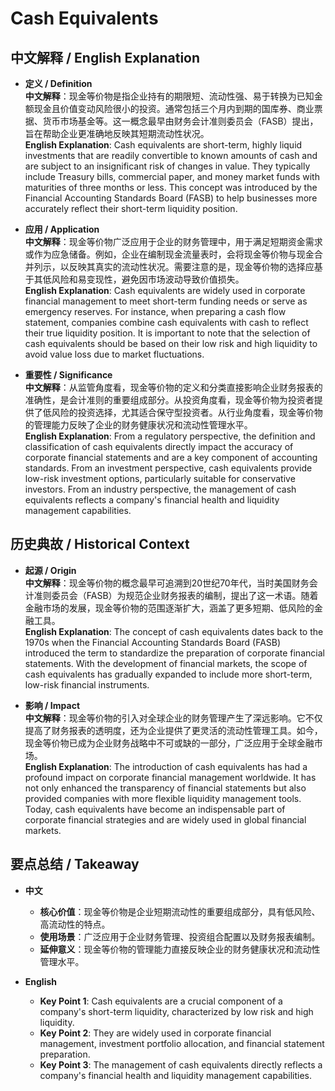 # Cash Equivalents

## 中文解释 / English Explanation

* **定义 / Definition**  
  **中文解释**：现金等价物是指企业持有的期限短、流动性强、易于转换为已知金额现金且价值变动风险很小的投资。通常包括三个月内到期的国库券、商业票据、货币市场基金等。这一概念最早由财务会计准则委员会（FASB）提出，旨在帮助企业更准确地反映其短期流动性状况。  
  **English Explanation**: Cash equivalents are short-term, highly liquid investments that are readily convertible to known amounts of cash and are subject to an insignificant risk of changes in value. They typically include Treasury bills, commercial paper, and money market funds with maturities of three months or less. This concept was introduced by the Financial Accounting Standards Board (FASB) to help businesses more accurately reflect their short-term liquidity position.

* **应用 / Application**  
  **中文解释**：现金等价物广泛应用于企业的财务管理中，用于满足短期资金需求或作为应急储备。例如，企业在编制现金流量表时，会将现金等价物与现金合并列示，以反映其真实的流动性状况。需要注意的是，现金等价物的选择应基于其低风险和易变现性，避免因市场波动导致价值损失。  
  **English Explanation**: Cash equivalents are widely used in corporate financial management to meet short-term funding needs or serve as emergency reserves. For instance, when preparing a cash flow statement, companies combine cash equivalents with cash to reflect their true liquidity position. It is important to note that the selection of cash equivalents should be based on their low risk and high liquidity to avoid value loss due to market fluctuations.

* **重要性 / Significance**  
  **中文解释**：从监管角度看，现金等价物的定义和分类直接影响企业财务报表的准确性，是会计准则的重要组成部分。从投资角度看，现金等价物为投资者提供了低风险的投资选择，尤其适合保守型投资者。从行业角度看，现金等价物的管理能力反映了企业的财务健康状况和流动性管理水平。  
  **English Explanation**: From a regulatory perspective, the definition and classification of cash equivalents directly impact the accuracy of corporate financial statements and are a key component of accounting standards. From an investment perspective, cash equivalents provide low-risk investment options, particularly suitable for conservative investors. From an industry perspective, the management of cash equivalents reflects a company's financial health and liquidity management capabilities.

## 历史典故 / Historical Context

* **起源 / Origin**  
  **中文解释**：现金等价物的概念最早可追溯到20世纪70年代，当时美国财务会计准则委员会（FASB）为规范企业财务报表的编制，提出了这一术语。随着金融市场的发展，现金等价物的范围逐渐扩大，涵盖了更多短期、低风险的金融工具。  
  **English Explanation**: The concept of cash equivalents dates back to the 1970s when the Financial Accounting Standards Board (FASB) introduced the term to standardize the preparation of corporate financial statements. With the development of financial markets, the scope of cash equivalents has gradually expanded to include more short-term, low-risk financial instruments.

* **影响 / Impact**  
  **中文解释**：现金等价物的引入对全球企业的财务管理产生了深远影响。它不仅提高了财务报表的透明度，还为企业提供了更灵活的流动性管理工具。如今，现金等价物已成为企业财务战略中不可或缺的一部分，广泛应用于全球金融市场。  
  **English Explanation**: The introduction of cash equivalents has had a profound impact on corporate financial management worldwide. It has not only enhanced the transparency of financial statements but also provided companies with more flexible liquidity management tools. Today, cash equivalents have become an indispensable part of corporate financial strategies and are widely used in global financial markets.

## 要点总结 / Takeaway

* **中文**  
  - **核心价值**：现金等价物是企业短期流动性的重要组成部分，具有低风险、高流动性的特点。  
  - **使用场景**：广泛应用于企业财务管理、投资组合配置以及财务报表编制。  
  - **延伸意义**：现金等价物的管理能力直接反映企业的财务健康状况和流动性管理水平。

* **English**  
  - **Key Point 1**: Cash equivalents are a crucial component of a company's short-term liquidity, characterized by low risk and high liquidity.  
  - **Key Point 2**: They are widely used in corporate financial management, investment portfolio allocation, and financial statement preparation.  
  - **Key Point 3**: The management of cash equivalents directly reflects a company's financial health and liquidity management capabilities.